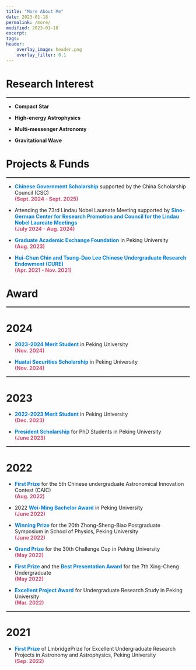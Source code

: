 ```yaml
---
title: "More About Me"
date: 2023-01-18
permalink: /more/
modified: 2023-01-18
excerpt:
tags:
header:
    overlay_image: header.png
    overlay_filter: 0.1 
---
```


# Research Interest

<hr style="border:1px solid gray">

* **Compact Star**

* **High-energy Astrophysics**

* **Multi-messenger Astronomy**

* **Gravitational Wave**


# Projects & Funds

<hr style="border:1px solid gray">

* <a style="color: #007DD9;"><b>Chinese Government Scholarship</b></a> supported by the China Scholarship Council (CSC)
  <br><font color="#CF4C73"><b>(Sept. 2024 - Sept. 2025)</b></font>

* Attending the 73rd Lindau Nobel Laureate Meeting supported by <a style="color: #007DD9;"><b>Sino-German Center for Research Promotion and Council for the Lindau Nobel Laureate Meetings</b></a>
  <br><font color="#CF4C73"><b>(July 2024 - Aug. 2024)</b></font>

* <a style="color: #007DD9;"><b>Graduate Academic Exchange Foundation</b></a> in Peking University
  <br><font color="#CF4C73"><b>(Aug. 2023)</b></font>

* <a style="color: #007DD9;"><b>Hui-Chun Chin and Tsung-Dao Lee Chinese Undergraduate Research Endowment (CURE)</b></a>
  <br><font color="#CF4C73"><b>(Apr. 2021 - Nov. 2021)</b></font>

 
# Award

<hr style="border:1px solid gray">

# 2024

* <a style="color: #007DD9;"><b>2023-2024 Merit Student</b></a> in Peking University
  <br><font color="#CF4C73"><b>(Nov. 2024)</b></font>

* <a style="color: #007DD9;"><b>Huatai Securities Scholarship</b></a> in Peking University
  <br><font color="#CF4C73"><b>(Nov. 2024)</b></font>

<hr style="border:1px solid gray">

# 2023

* <a style="color: #007DD9;"><b>2022-2023 Merit Student</b></a> in Peking University
  <br><font color="#CF4C73"><b>(Dec. 2023)</b></font>
  
* <a style="color: #007DD9;"><b>President Scholarship</b></a> for PhD Students in Peking University
  <br><font color="#CF4C73"><b>(June 2023)</b></font>

<hr style="border:1px solid gray">

# 2022

* <a style="color: #007DD9;"><b>First Prize</b></a> for the 5th Chinese undergraduate Astronomical Innovation Contest (CAIC)
  <br><font color="#CF4C73"><b>(Aug. 2022)</b></font>

* 2022 <a style="color: #007DD9;"><b>Wei-Ming Bachelor Award</b></a> in Peking University
  <br><font color="#CF4C73"><b>(June 2022)</b></font>

* <a style="color: #007DD9;"><b>Winning Prize</b></a> for the 20th Zhong-Sheng-Biao Postgraduate Symposium in School of Physics, Peking University
  <br><font color="#CF4C73"><b>(June 2022)</b></font>

* <a style="color: #007DD9;"><b>Grand Prize</b></a> for the 30th Challenge Cup in Peking University
  <br><font color="#CF4C73"><b>(May 2022)</b></font>

* <a style="color: #007DD9;"><b>First Prize</b></a> and the <a style="color: #007DD9;"><b>Best Presentation Award</b></a> for the 7th Xing-Cheng Undergraduate
  <br><font color="#CF4C73"><b>(May 2022)</b></font>

* <a style="color: #007DD9;"><b>Excellent Project Award</b></a> for Undergraduate Research Study in Peking University
  <br><font color="#CF4C73"><b>(Mar. 2022)</b></font>

<hr style="border:1px solid gray">

# 2021

* <a style="color: #007DD9;"><b>First Prize</b></a> of LinbridgePrize for Excellent Undergraduate Research Projects in Astronomy and Astrophysics, Peking University
  <br><font color="#CF4C73"><b>(Sep. 2022)</b></font>






